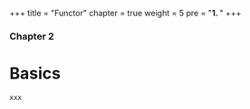 +++
title = "Functor"
chapter = true
weight = 5
pre = "<b>1. </b>"
+++

### Chapter 2

# Basics

```xxx```
